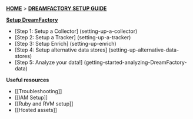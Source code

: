 [**HOME**](Home) > [**DREAMFACTORY SETUP GUIDE**](Setting-up-DreamFactory)

[**Setup DreamFactory**](Setting-up-DreamFactory)

- [Step 1: Setup a Collector] (setting-up-a-collector)
- [Step 2: Setup a Tracker] (setting-up-a-tracker)
- [Step 3: Setup Enrich] (setting-up-enrich)
- [Step 4: Setup alternative data stores] (setting-up-alternative-data-stores)
- [Step 5: Analyze your data!] (getting-started-analyzing-DreamFactory-data)

**Useful resources**

- [[Troubleshooting]]
- [[IAM Setup]]
- [[Ruby and RVM setup]]
- [[Hosted assets]]
